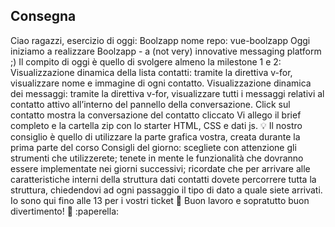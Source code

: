 ## Consegna
Ciao ragazzi,
esercizio di oggi: Boolzapp
nome repo: vue-boolzapp
Oggi iniziamo a realizzare Boolzapp - a (not very) innovative messaging platform ;)
Il compito di oggi è quello di svolgere almeno la milestone 1 e 2:
Visualizzazione dinamica della lista contatti: tramite la direttiva v-for, visualizzare nome e immagine di ogni contatto.
Visualizzazione dinamica dei messaggi: tramite la direttiva v-for, visualizzare tutti i messaggi relativi al contatto attivo all’interno del pannello della conversazione. Click sul contatto mostra la conversazione del contatto cliccato
Vi allego il brief completo e la cartella zip con lo starter HTML, CSS e dati js.
:bulb: Il nostro consiglio è quello di utilizzare la parte grafica vostra, creata durante la prima parte del corso
Consigli del giorno:
scegliete con attenzione gli strumenti che utilizzerete;
tenete in mente le funzionalità che dovranno essere implementate nei giorni successivi;
ricordate che per arrivare alle caratteristiche interni della struttura dati contatti dovete percorrere tutta la struttura, chiedendovi ad ogni passaggio il tipo di dato a quale siete arrivati.
Io sono qui fino alle 13 per i vostri ticket :raising_hand:
Buon lavoro e sopratutto buon divertimento! :tada: :paperella: